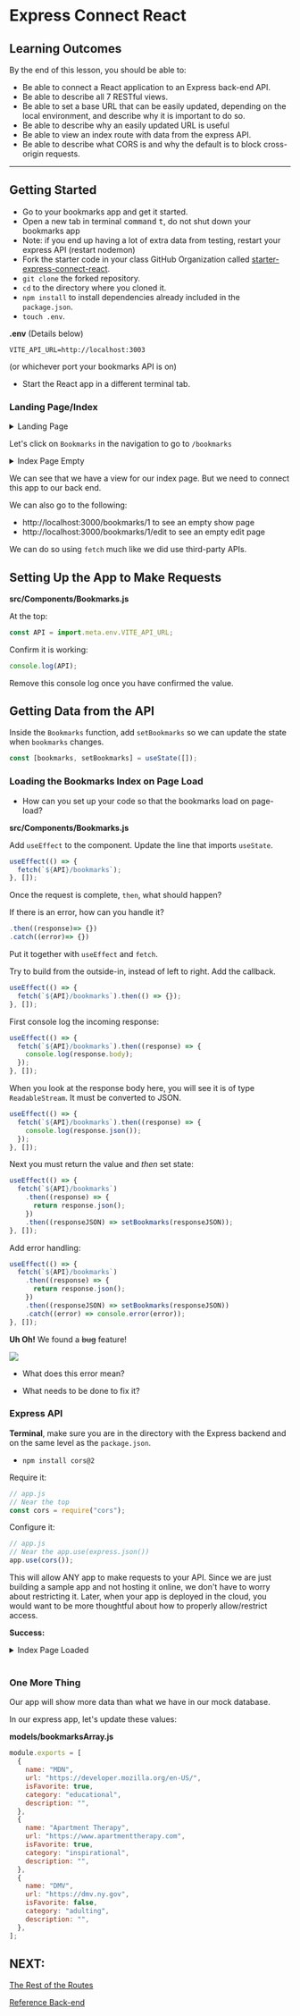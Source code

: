 # Express Connect React

## Learning Outcomes

By the end of this lesson, you should be able to:

- Be able to connect a React application to an Express back-end API.
- Be able to describe all 7 RESTful views.
- Be able to set a base URL that can be easily updated, depending on the local environment, and describe why it is important to do so.
- Be able to describe why an easily updated URL is useful
- Be able to view an index route with data from the express API.
- Be able to describe what CORS is and why the default is to block cross-origin requests.

---

## Getting Started

- Go to your bookmarks app and get it started.
- Open a new tab in terminal <kbd>command</kbd> <kbd>t</kbd>, do not shut down your bookmarks app
- Note: if you end up having a lot of extra data from testing, restart your express API (restart nodemon)
- Fork the starter code in your class GitHub Organization called [starter-express-connect-react](https://github.com/pursuit-curriculum-resources/starter-express-connect-react).
- `git clone` the forked repository.
- `cd` to the directory where you cloned it.
- `npm install` to install dependencies already included in the `package.json`.
- `touch .env`.

**.env** (Details below)

```
VITE_API_URL=http://localhost:3003
```

(or whichever port your bookmarks API is on)

- Start the React app in a different terminal tab.

### Landing Page/Index

<details><summary>Landing Page</summary>

![](../assets/landing-page.png)

</details>

Let's click on `Bookmarks` in the navigation to go to `/bookmarks`

<details><summary>Index Page Empty</summary>

![](../assets/index-empty.png)

</details>

We can see that we have a view for our index page. But we need to connect this app to our back end.

We can also go to the following:

- http://localhost:3000/bookmarks/1 to see an empty show page
- http://localhost:3000/bookmarks/1/edit to see an empty edit page

We can do so using `fetch` much like we did use third-party APIs.

## Setting Up the App to Make Requests

**src/Components/Bookmarks.js**

At the top:

```js
const API = import.meta.env.VITE_API_URL;
```

Confirm it is working:

```js
console.log(API);
```

Remove this console log once you have confirmed the value.

## Getting Data from the API

Inside the `Bookmarks` function, add `setBookmarks` so we can update the state when `bookmarks` changes.

```js
const [bookmarks, setBookmarks] = useState([]);
```

### Loading the Bookmarks Index on Page Load

- How can you set up your code so that the bookmarks load on page-load?

**src/Components/Bookmarks.js**

Add `useEffect` to the component. Update the line that imports `useState`.

```js
useEffect(() => {
  fetch(`${API}/bookmarks`);
}, []);
```

Once the request is complete, `then`, what should happen?

If there is an error, how can you handle it?

```js
.then((response)=> {})
.catch((error)=> {})
```

Put it together with `useEffect` and `fetch`.

Try to build from the outside-in, instead of left to right. Add the callback.

```js
useEffect(() => {
  fetch(`${API}/bookmarks`).then(() => {});
}, []);
```

First console log the incoming response:

```js
useEffect(() => {
  fetch(`${API}/bookmarks`).then((response) => {
    console.log(response.body);
  });
}, []);
```

When you look at the response body here, you will see it is of type `ReadableStream`. It must be converted to JSON.

```js
useEffect(() => {
  fetch(`${API}/bookmarks`).then((response) => {
    console.log(response.json());
  });
}, []);
```

Next you must return the value and _then_ set state:

```js
useEffect(() => {
  fetch(`${API}/bookmarks`)
    .then((response) => {
      return response.json();
    })
    .then((responseJSON) => setBookmarks(responseJSON));
}, []);
```

Add error handling:

```js
useEffect(() => {
  fetch(`${API}/bookmarks`)
    .then((response) => {
      return response.json();
    })
    .then((responseJSON) => setBookmarks(responseJSON))
    .catch((error) => console.error(error));
}, []);
```

**Uh Oh!** We found a ~~bug~~ feature!

![](../assets/cors-error.png)

- What does this error mean?

- What needs to be done to fix it?

### Express API

**Terminal**, make sure you are in the directory with the Express backend and on the same level as the `package.json`.

- `npm install cors@2`

Require it:

```js
// app.js
// Near the top
const cors = require("cors");
```

Configure it:

```js
// app.js
// Near the app.use(express.json())
app.use(cors());
```

This will allow ANY app to make requests to your API. Since we are just building a sample app and not hosting it online, we don't have to worry about restricting it. Later, when your app is deployed in the cloud, you would want to be more thoughtful about how to properly allow/restrict access.

**Success:**

<details><summary>Index Page Loaded</summary>

![](../assets/index-loaded.png)

</details>

<br />

### One More Thing

Our app will show more data than what we have in our mock database.

In our express app, let's update these values:

**models/bookmarksArray.js**

```js
module.exports = [
  {
    name: "MDN",
    url: "https://developer.mozilla.org/en-US/",
    isFavorite: true,
    category: "educational",
    description: "",
  },
  {
    name: "Apartment Therapy",
    url: "https://www.apartmenttherapy.com",
    isFavorite: true,
    category: "inspirational",
    description: "",
  },
  {
    name: "DMV",
    url: "https://dmv.ny.gov",
    isFavorite: false,
    category: "adulting",
    description: "",
  },
];
```

## NEXT:

[The Rest of the Routes](./rest-of-the-routes.md)

[Reference Back-end](https://github.com/pursuit-curriculum-resources/bookmarks-express-demo/tree/connect-react)
